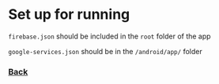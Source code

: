 # Set up for running

`firebase.json` should be included in the `root` folder of the app

`google-services.json` should be in the `/android/app/` folder

### [Back](../README.md)
